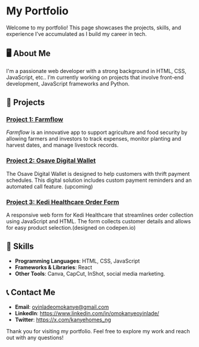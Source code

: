 # My Portfolio

Welcome to my portfolio! This page showcases the projects, skills, and experience I’ve accumulated as I build my career in tech.

## 🖥️ About Me
I'm a passionate web developer with a strong background in  HTML, CSS, JavaScript, etc.. I’m currently working on projects that involve front-end development, JavaScript frameworks and Python.

## 🚀 Projects

### [Project 1: Farmflow](https://farm-flow-hazel.vercel.app/)
*Farmflow* is an innovative app to support agriculture and food security by allowing farmers and investors to track expenses, monitor planting and harvest dates, and manage livestock records.

### [Project 2: Osave Digital Wallet](#)
The Osave Digital Wallet is designed to help customers with thrift payment schedules. This digital solution includes custom payment reminders and an automated call feature. (upcoming)

### [Project 3: Kedi Healthcare Order Form](#)
A responsive web form for Kedi Healthcare that streamlines order collection using JavaScript and HTML. The form collects customer details and allows for easy product selection.(designed on codepen.io)


## 📜 Skills
- **Programming Languages**: HTML, CSS, JavaScript
- **Frameworks & Libraries**: React
- **Other Tools**: Canva, CapCut, InShot, social media marketing.

## 📞 Contact Me
- **Email**: oyinladeomokanye@gmail.com
- **LinkedIn**: https://www.linkedin.com/in/omokanyeoyinlade/
- **Twitter**: https://x.com/kanyehomes_ng

Thank you for visiting my portfolio. Feel free to explore my work and reach out with any questions!
